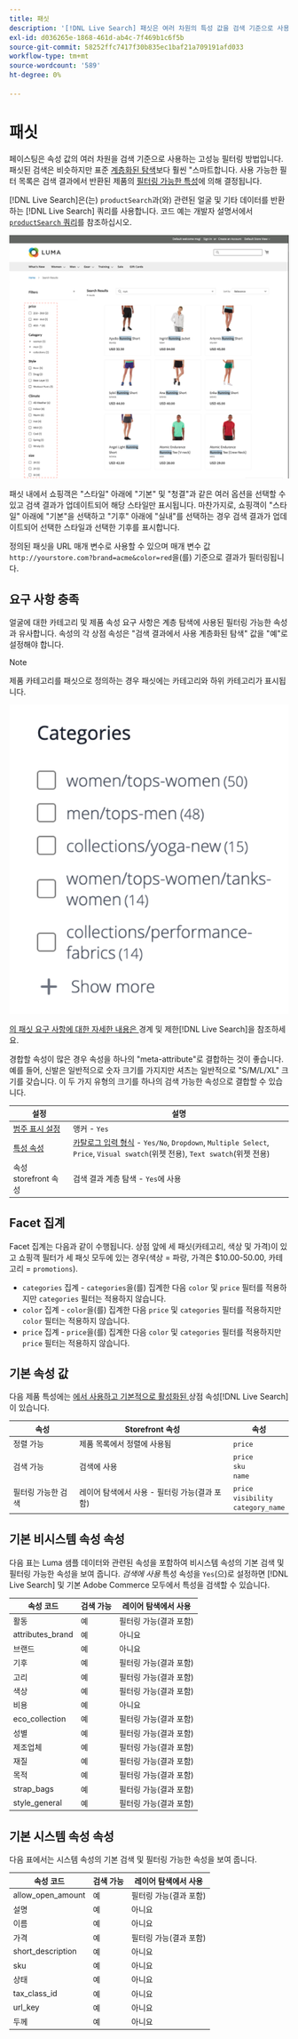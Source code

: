 ```yaml
---
title: 패싯
description: '[!DNL Live Search] 패싯은 여러 차원의 특성 값을 검색 기준으로 사용합니다.'
exl-id: d036265e-1868-461d-ab4c-7f469b1c6f5b
source-git-commit: 58252ffc7417f30b835ec1baf21a709191afd033
workflow-type: tm+mt
source-wordcount: '589'
ht-degree: 0%

---
```


# 패싯

페이스팅은 속성 값의 여러 차원을 검색 기준으로 사용하는 고성능 필터링 방법입니다. 패싯된 검색은 비슷하지만 표준 [계층화된 탐색](https://experienceleague.adobe.com/docs/commerce-admin/catalog/catalog/navigation/navigation-layered.html?lang=ko)보다 훨씬 &quot;스마트합니다. 사용 가능한 필터 목록은 검색 결과에서 반환된 제품의 [필터링 가능한 특성](https://experienceleague.adobe.com/docs/commerce-admin/catalog/catalog/navigation/navigation-layered.html?lang=ko#filterable-attributes)에 의해 결정됩니다.

[!DNL Live Search]은(는) `productSearch`과(와) 관련된 얼굴 및 기타 데이터를 반환하는 [!DNL Live Search] 쿼리를 사용합니다. 코드 예는 개발자 설명서에서 [`productSearch` 쿼리](https://developer.adobe.com/commerce/webapi/graphql/schema/live-search/queries/product-search/)를 참조하십시오.

![필터링된 검색 결과](assets/storefront-search-results-run.png)

패싯 내에서 쇼핑객은 &quot;스타일&quot; 아래에 &quot;기본&quot; 및 &quot;청결&quot;과 같은 여러 옵션을 선택할 수 있고 검색 결과가 업데이트되어 해당 스타일만 표시됩니다. 마찬가지로, 쇼핑객이 &quot;스타일&quot; 아래에 &quot;기본&quot;을 선택하고 &quot;기후&quot; 아래에 &quot;실내&quot;를 선택하는 경우 검색 결과가 업데이트되어 선택한 스타일과 선택한 기후를 표시합니다.

정의된 패싯을 URL 매개 변수로 사용할 수 있으며 매개 변수 값 `http://yourstore.com?brand=acme&color=red`을(를) 기준으로 결과가 필터링됩니다.

## 요구 사항 충족

얼굴에 대한 카테고리 및 제품 속성 요구 사항은 계층 탐색에 사용된 필터링 가능한 속성과 유사합니다. 속성의 각 상점 속성은 &quot;검색 결과에서 사용 계층화된 탐색&quot; 값을 &quot;예&quot;로 설정해야 합니다.

>[!NOTE]
>
>제품 카테고리를 패싯으로 정의하는 경우 패싯에는 카테고리와 하위 카테고리가 표시됩니다.
>
>![범주 패싯](assets/facet-category.png)

[의 패싯 요구 사항에 대한 자세한 내용은 ](./boundaries-limits.md#facets)경계 및 제한[!DNL Live Search]을 참조하세요.

경합할 속성이 많은 경우 속성을 하나의 &quot;meta-attribute&quot;로 결합하는 것이 좋습니다. 예를 들어, 신발은 일반적으로 숫자 크기를 가지지만 셔츠는 일반적으로 &quot;S/M/L/XL&quot; 크기를 갖습니다. 이 두 가지 유형의 크기를 하나의 검색 가능한 속성으로 결합할 수 있습니다.

| 설정 | 설명 |
|--- |--- |
| [범주 표시 설정](https://experienceleague.adobe.com/docs/commerce-admin/catalog/categories/create/categories-display-settings.html?lang=ko) | 앵커 - `Yes` |
| [특성 속성](https://experienceleague.adobe.com/docs/commerce-admin/catalog/product-attributes/create/attribute-product-create.html?lang=ko) | [카탈로그 입력 형식](https://experienceleague.adobe.com/docs/commerce-admin/catalog/product-attributes/attributes-input-types.html?lang=ko) - `Yes/No`, `Dropdown`, `Multiple Select`, `Price`, `Visual swatch`(위젯 전용), `Text swatch`(위젯 전용) |
| 속성 storefront 속성 | 검색 결과 계층 탐색 - `Yes`에 사용 |

## Facet 집계

Facet 집계는 다음과 같이 수행됩니다. 상점 앞에 세 패싯(카테고리, 색상 및 가격)이 있고 쇼핑객 필터가 세 패싯 모두에 있는 경우(색상 = 파랑, 가격은 $10.00-50.00, 카테고리 = `promotions`).

* `categories` 집계 - `categories`을(를) 집계한 다음 `color` 및 `price` 필터를 적용하지만 `categories` 필터는 적용하지 않습니다.
* `color` 집계 - `color`을(를) 집계한 다음 `price` 및 `categories` 필터를 적용하지만 `color` 필터는 적용하지 않습니다.
* `price` 집계 - `price`을(를) 집계한 다음 `color` 및 `categories` 필터를 적용하지만 `price` 필터는 적용하지 않습니다.

## 기본 속성 값

다음 제품 특성에는 [에서 사용하고 기본적으로 활성화된 ](https://experienceleague.adobe.com/docs/commerce-admin/catalog/product-attributes/product-attributes.html?lang=ko)상점 속성[!DNL Live Search]이 있습니다.

| 속성 | Storefront 속성 | 속성 |
|---|---|---|
| 정렬 가능 | 제품 목록에서 정렬에 사용됨 | `price` |
| 검색 가능 | 검색에 사용 | `price` <br />`sku`<br />`name` |
| 필터링 가능한 검색 | 레이어 탐색에서 사용 - 필터링 가능(결과 포함) | `price`<br />`visibility`<br />`category_name` |

## 기본 비시스템 속성 속성

다음 표는 Luma 샘플 데이터와 관련된 속성을 포함하여 비시스템 속성의 기본 검색 및 필터링 가능한 속성을 보여 줍니다. *검색에 사용* 특성 속성을 `Yes`(으)로 설정하면 [!DNL Live Search] 및 기본 Adobe Commerce 모두에서 특성을 검색할 수 있습니다.

| 속성 코드 | 검색 가능 | 레이어 탐색에서 사용 |
|--- |--- |--- |
| 활동 | 예 | 필터링 가능(결과 포함) |
| attributes_brand | 예 | 아니요 |
| 브랜드 | 예 | 아니요 |
| 기후 | 예 | 필터링 가능(결과 포함) |
| 고리 | 예 | 필터링 가능(결과 포함) |
| 색상 | 예 | 필터링 가능(결과 포함) |
| 비용 | 예 | 아니요 |
| eco_collection | 예 | 필터링 가능(결과 포함) |
| 성별 | 예 | 필터링 가능(결과 포함) |
| 제조업체 | 예 | 필터링 가능(결과 포함) |
| 재질 | 예 | 필터링 가능(결과 포함) |
| 목적 | 예 | 필터링 가능(결과 포함) |
| strap_bags | 예 | 필터링 가능(결과 포함) |
| style_general | 예 | 필터링 가능(결과 포함) |

## 기본 시스템 속성 속성

다음 표에서는 시스템 속성의 기본 검색 및 필터링 가능한 속성을 보여 줍니다.

| 속성 코드 | 검색 가능 | 레이어 탐색에서 사용 |
|--- |--- |--- |
| allow_open_amount | 예 | 필터링 가능(결과 포함) |
| 설명 | 예 | 아니요 |
| 이름 | 예 | 아니요 |
| 가격 | 예 | 필터링 가능(결과 포함) |
| short_description | 예 | 아니요 |
| sku | 예 | 아니요 |
| 상태 | 예 | 아니요 |
| tax_class_id | 예 | 아니요 |
| url_key | 예 | 아니요 |
| 두께 | 예 | 아니요 |
